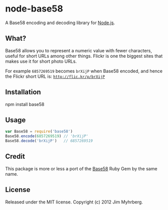 # node-base58

A Base58 encoding and decoding library for [Node.js].

[node.js]: http://nodejs.org/

## What?

Base58 allows you to represent a numeric value with fewer characters, useful
for short URLs among other things. Flickr is one the biggest sites that makes
use it for short photo URLs.

For example `6857269519` becomes `brXijP` when Base58 encoded, and hence the
Flickr short URL is: [`http://flic.kr/p/brXijP`](http://flic.kr/p/brXijP)

## Installation

npm install base58

## Usage

```javascript
var Base58 = require('base58')
Base58.encode(6857269519) // 'brXijP'
Base58.decode('brXijP')   // 6857269519
```

## Credit

This package is more or less a port of the [Base58][gem] Ruby Gem by the same
name.

[gem]: https://github.com/dougal/base58

## License

Released under the MIT license. Copyright (c) 2012 Jim Myhrberg.

